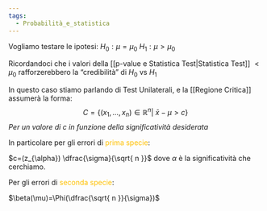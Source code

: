 ```yaml
---
tags:
  - Probabilità_e_statistica
---
```


Vogliamo testare le ipotesi:
$H_{0}:\mu=\mu_{0}$
$H_{1}:\mu>\mu_{0}$

Ricordandoci che i valori della [[p-value e Statistica Test|Statistica Test]] $<\mu_{0}$ rafforzerebbero la “credibilità” di $H_{0}$ vs $H_{1}$

In questo caso stiamo parlando di Test Unilaterali, e la [[Regione Critica]] assumerà la forma:
$$C=\{(x_{1},\dots ,x_{n})\in \mathbb{R}^n|\ \bar{x}-\mu>c\}$$
*Per un valore di c in funzione della significatività desiderata*

In particolare per gli errori di <font color="#ffc000">prima specie</font>:

$c=(z_{\alpha}) \dfrac{\sigma}{\sqrt{ n }}$ dove $\alpha$ è la significatività che cerchiamo.

Per gli errori di <font color="#ffc000">seconda specie</font>:

$\beta(\mu)=\Phi(\dfrac{\sqrt{ n }}{\sigma})$